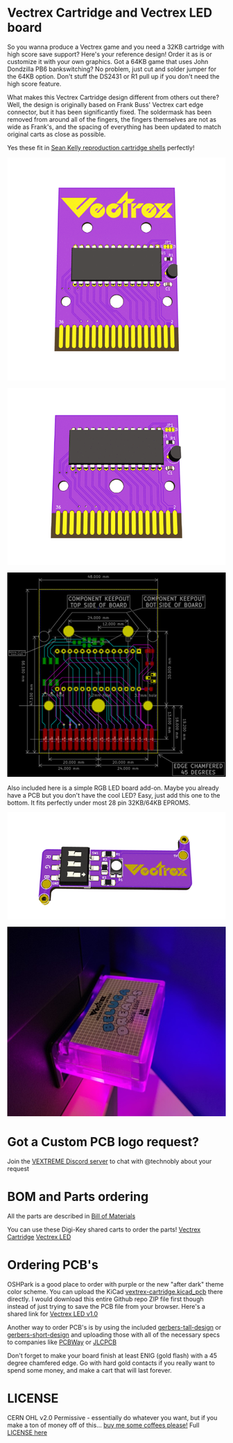 Vectrex Cartridge and Vectrex LED board
===

So you wanna produce a Vectrex game and you need a 32KB cartridge with high score save support? Here's your reference design! Order it as is or customize it with your own graphics.  Got a 64KB game that uses John Dondzilla PB6 bankswitching?  No problem, just cut and solder jumper for the 64KB option. Don't stuff the DS2431 or R1 pull up if you don't need the high score feature.

What makes this Vectrex Cartridge design different from others out there?  Well, the design is originally based on Frank Buss' Vectrex cart edge connector, but it has been significantly fixed.  The soldermask has been removed from around all of the fingers, the fingers themselves are not as wide as Frank's, and the spacing of everything has been updated to match original carts as close as possible.

Yes these fit in [Sean Kelly reproduction cartridge shells](http://www.vectrexmulti.com/order2.html#!/Vectrex-Empty-Cartridge-Shells/c/38886086/offset=0&sort=normal) perfectly!

![v1.1 Cartridge Render](images/vectrex-cartridge-v1.1-render.gif)

![v1.1 Cartridge Short Render](images/vectrex-cartridge-short-v1.1-render.gif)

![v1.1 Dimensions](images/vectrex-cartridge-v1.1-dimensions.png)

Also included here is a simple RGB LED board add-on.  Maybe you already have a PCB but you don't have the cool LED? Easy, just add this one to the bottom.  It fits perfectly under most 28 pin 32KB/64KB EPROMS.

![v1.0 LED Render](images/vectrex-led-v1.0-render.gif)

![Example Glow](images/belugadreams.jpg)

Got a Custom PCB logo request?
===
Join the [VEXTREME Discord server](https://discord.gg/VDssGVJ) to chat with @technobly about your request

BOM and Parts ordering
===

All the parts are described in [Bill of Materials](bom/)

You can use these Digi-Key shared carts to order the parts!
[Vectrex Cartridge](https://www.digikey.com/short/z9jq1b)
[Vectrex LED](https://www.digikey.com/short/z9j8bp)

Ordering PCB's
===

OSHPark is a good place to order with purple or the new "after dark" theme color scheme.  You can upload the KiCad [vextrex-cartridge.kicad_pcb](hardware/vextrex-cartridge.kicad_pcb) there directly.  I would download this entire Github repo ZIP file first though instead of just trying to save the PCB file from your browser.  Here's a shared link for [Vectrex LED v1.0](https://oshpark.com/shared_projects/dIH6AJOJ)

Another way to order PCB's is by using the included [gerbers-tall-design](gerbers/vectrex-cartridge-v1.1.zip) or [gerbers-short-design](gerbers/vectrex-cartridge-v1.1-short.zip) and uploading those with all of the necessary specs to companies like [PCBWay](https://www.pcbway.com) or [JLCPCB](https://jlcpcb.com)

Don't forget to make your board finish at least ENIG (gold flash) with a 45 degree chamfered edge.  Go with hard gold contacts if you really want to spend some money, and make a cart that will last forever.

LICENSE
===

CERN OHL v2.0 Permissive - essentially do whatever you want, but if you make a ton of money off of this... [buy me some coffees please!](https://buymeacoffee.com/XzUGYrhL3)  Full [LICENSE here](LICENSE)

